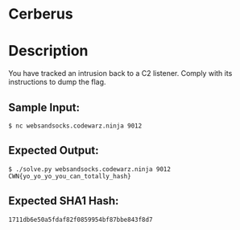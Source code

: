 # Cerberus

# Description

<p>You have tracked an intrusion back to a C2 listener. Comply with its instructions to dump the flag.</p>

## Sample Input:

```
$ nc websandsocks.codewarz.ninja 9012
```
## Expected Output:

```
$ ./solve.py websandsocks.codewarz.ninja 9012
CWN{yo_yo_yo_you_can_totally_hash}
```
## Expected SHA1 Hash:

```
1711db6e50a5fdaf82f0859954bf87bbe843f8d7
```
